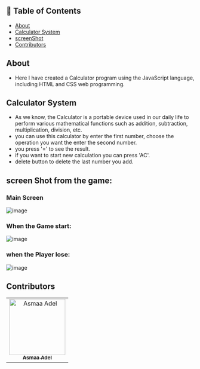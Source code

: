 ## 📝 Table of Contents

- [About](#about)
- [Calculator System](#calc-system)
- [screenShot](#screen-shots)
- [Contributors](#Contributors)

## About <a name = "about"></a>

- Here I have created a Calculator program using the JavaScript language, including HTML and CSS web programming.

## Calculator System <a name = "calc-system"></a>

- As we know, the Calculator is a portable device used in our daily life to perform various mathematical functions such as addition, subtraction, multiplication, division, etc.
- you can use this calculator by enter the first number, choose the operation you want the enter the second number.
- you press '=' to see the result.
- if you want to start new calculation you can press 'AC'.
- delete button to delete the last number you add.

## screen Shot from the game: <a name = "screan-shots"></a>

<h3 align='left'>Main Screen</h3>

![image](https://user-images.githubusercontent.com/88618793/182174954-7e98c883-5a95-498d-8d25-cd0636ab65d5.png)

 <h3 align='left'>When the Game start:</h3>

![image](https://user-images.githubusercontent.com/88618793/182175009-6bf0beb0-dc95-4ae9-a3b0-bf755b31814b.png)

<h3 align='left'>when the Player lose:</h3>

![image](https://user-images.githubusercontent.com/88618793/182175300-0045ecaf-2d68-4c88-aca0-835567412a57.png)

## Contributors <a name = "Contributors"></a>

<table>
  <tr>
    <td align="center">
    <a href="https://github.com/asmaaadel0" target="_black">
    <img src="https://avatars.githubusercontent.com/u/88618793?s=400&u=886a14dc5ef5c205a8e51942efe9665ed8fd4717&v=4" width="150px;" alt="Asmaa Adel"/>
    <br />
    <sub><b>Asmaa Adel</b></sub></a>
    
  </tr>
 </table>
